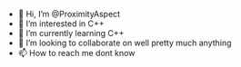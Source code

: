 - 👋 Hi, I’m @ProximityAspect
- 👀 I’m interested in C++
- 🌱 I’m currently learning C++
- 💞️ I’m looking to collaborate on well pretty much anything
- 📫 How to reach me dont know

<!---
ProximityAspect/ProximityAspect is a ✨ special ✨ repository because its `README.md` (this file) appears on your GitHub profile.
You can click the Preview link to take a look at your changes.
--->
